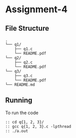 # Assignment-4

## File Structure
```
.
└── q1/ 
    ├── q1.c
    └── README.pdf
└── q2/
    ├── q2.c
    └── README.pdf
└── q3/
    ├── q3.c
    └── README.pdf
└── README.md
```
## Running
To run the code
```
:: cd q{1, 2, 3}/
:: gcc q{1, 2, 3}.c -lpthread
:: ./a.out
```
